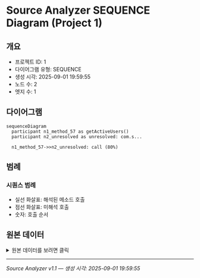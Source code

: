 # Source Analyzer SEQUENCE Diagram (Project 1)

## 개요
- 프로젝트 ID: 1
- 다이어그램 유형: SEQUENCE
- 생성 시각: 2025-09-01 19:59:55
- 노드 수: 2
- 엣지 수: 1

## 다이어그램

```mermaid
sequenceDiagram
  participant n1_method_57 as getActiveUsers()
  participant n2_unresolved as unresolved: com.s...

  n1_method_57->>n2_unresolved: call (80%)
```

## 범례

### 시퀀스 범례
- 실선 화살표: 해석된 메소드 호출
- 점선 화살표: 미해석 호출
- 숫자: 호출 순서

## 원본 데이터

<details>
<summary>원본 데이터를 보려면 클릭</summary>

노드 목록 (2)
```json
  method:57: getActiveUsers() (method)
  unresolved:com.selectActiveUsers: unresolved: com.selectActiveUsers (unresolved)
```

엣지 목록 (1)
```json
  method:57 -> unresolved:com.selectActiveUsers (call)
```

</details>

---
*Source Analyzer v1.1 — 생성 시각: 2025-09-01 19:59:55*